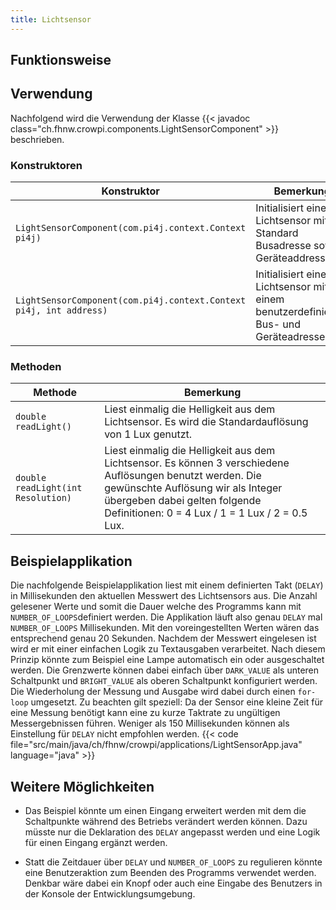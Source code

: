 ```yaml
---
title: Lichtsensor
---
```


## Funktionsweise

## Verwendung

Nachfolgend wird die Verwendung der Klasse {{< javadoc class="ch.fhnw.crowpi.components.LightSensorComponent" >}} beschrieben.

### Konstruktoren

| Konstruktor | Bemerkung |
| --- | --- |
| `LightSensorComponent(com.pi4j.context.Context pi4j)` | Initialisiert einen Lichtsensor mit der Standard Busadresse sowie Geräteaddresse. |
| `LightSensorComponent(com.pi4j.context.Context pi4j, int address)` | Initialisiert einen Lichtsensor mit einem benutzerdefinierten Bus- und Geräteadressen. |

### Methoden
| Methode | Bemerkung |
| --- | --- |
| `double readLight()` | Liest einmalig die Helligkeit aus dem Lichtsensor. Es wird die Standardauflösung von 1 Lux genutzt.
| `double readLight(int Resolution)` | Liest einmalig die Helligkeit aus dem Lichtsensor. Es können 3 verschiedene Auflösungen benutzt werden. Die gewünschte Auflösung wir als Integer übergeben dabei gelten folgende Definitionen: 0 = 4 Lux / 1 = 1 Lux / 2 = 0.5 Lux.  |

## Beispielapplikation

Die nachfolgende Beispielapplikation liest mit einem definierten Takt (`DELAY`) in Millisekunden den aktuellen Messwert des Lichtsensors aus. Die Anzahl
gelesener Werte und somit die Dauer welche des Programms kann mit `NUMBER_OF_LOOPS`definiert werden. Die Applikation läuft also genau
`DELAY` mal `NUMBER_OF_LOOPS` Millisekunden. Mit den voreingestellten Werten wären das entsprechend genau 20 Sekunden. 
Nachdem der Messwert eingelesen ist wird er mit einer einfachen Logik zu Textausgaben verarbeitet. Nach diesem Prinzip könnte zum Beispiel eine Lampe 
automatisch ein oder ausgeschaltet werden. Die Grenzwerte können dabei einfach über `DARK_VALUE` als unteren Schaltpunkt und `BRIGHT_VALUE` als oberen Schaltpunkt konfiguriert werden.
Die Wiederholung der Messung und Ausgabe wird dabei durch einen `for-loop` umgesetzt. Zu beachten gilt speziell: Da der Sensor eine kleine Zeit für eine Messung benötigt
kann eine zu kurze Taktrate zu ungültigen Messergebnissen führen. Weniger als 150 Millisekunden können als Einstellung für `DELAY` nicht empfohlen werden.
{{< code file="src/main/java/ch/fhnw/crowpi/applications/LightSensorApp.java" language="java" >}}

## Weitere Möglichkeiten

- Das Beispiel könnte um einen Eingang erweitert werden mit dem die Schaltpunkte während des Betriebs verändert werden können. Dazu müsste nur die Deklaration des `DELAY` 
angepasst werden und eine Logik für einen Eingang ergänzt werden. 

- Statt die Zeitdauer über `DELAY` und `NUMBER_OF_LOOPS` zu regulieren könnte eine Benutzeraktion zum Beenden des Programms verwendet werden. Denkbar wäre dabei ein Knopf oder auch eine
Eingabe des Benutzers in der Konsole der Entwicklungsumgebung.
